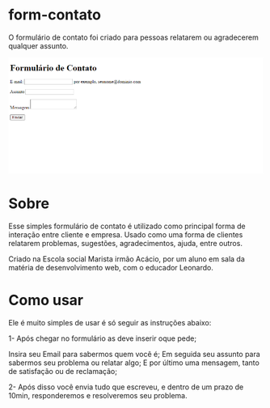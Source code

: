# form-contato
O formulário de contato foi criado para pessoas relatarem ou agradecerem qualquer assunto.

![Site](imagens/site.png)

# Sobre

Esse simples formulário de contato é utilizado como principal forma de interação entre cliente e empresa. Usado como uma forma de clientes relatarem problemas, sugestões, agradecimentos, ajuda, entre outros.

 Criado na Escola social Marista irmão Acácio, por um aluno em sala da matéria de desenvolvimento web, com o educador Leonardo.

# Como usar 

Ele é muito simples de usar é só seguir as instruções abaixo:

1- Após chegar no formulário as deve inserir oque pede;

Insira seu Email para sabermos quem você é;
Em seguida seu assunto para sabermos seu problema ou relatar algo;
E por último uma mensagem, tanto de satisfação ou de reclamação;

2- Após disso você envia tudo que escreveu, e dentro de um prazo de 10min, responderemos e resolveremos seu problema.



